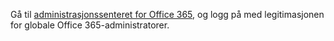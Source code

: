 Gå til [administrasjonssenteret for Office 365](https://portal.office.com), og logg på med legitimasjonen for globale Office 365-administratorer.